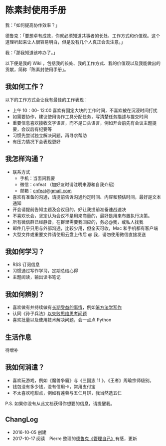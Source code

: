 # 陈素封使用手册

我：「如何提高协作效率？」

德鲁克：「要想卓有成效，你就必须知道共事者的长处、工作方式和价值观。这个道理听起来让人很容易明白，但是没有几个人真正会去注意。」

我：「那我知道该咋办了。」

以下便是我的 Wiki ，包括我的长处、我的工作方式、我的价值观以及我能做出的贡献，简称「陈素封使用手册」。

## 我如何工作？

以下的工作方式会让我有最佳的工作表现：

- 上午 10：00- 12:00 喜欢有固定大块的工作时间，不喜欢被在沉浸时间打扰
- 如需要协作，建议使用协作工具分配任务，写清楚任务描述与提交时间
- 重要信息喜欢接收文字语言，而不是口头语言，例如开会前先有会议主题提要，会议后有纪要等
- 习惯先尝试独立解决问题，再寻求帮助
- 有压力情况下会表现更好

## 我怎样沟通？

- 联系方式
	+ 手机：当面问我要
	+ 微信：cnfeat （加好友时请注明来源和自我介绍）
	+ 邮箱：cnfeat@gmail.com
- 喜欢有准备的沟通，请提前告诉沟通约定时间、内容和预估时间，最好是文本通知
- 开会请提前告知主题及会议目的，好让我提前准备速战速决
- 不喜欢长会，坚定认为会议不是用来商量的，最好是用来布置执行决策。
- 所有微信群已经静音，在群里需要我回应的，务必@我，或私人找我
- 邮件几乎只用与外部沟通，比较少用，但全天可收，Mac 和手机都有客户端
- 大型文件或重要文件请使用云盘上传后 @ 我，请勿使用微信直接发送

## 我如何学习？

- RSS 订阅信息
- 习惯通过写作学习，定期总结心得
- 主题阅读，输出读书笔记

## 我如何辨别？

* 喜欢做有并持续做有[长期受益的事情](http://www.cnfeat.com/blog/2017/03/07/Creation-Viewpoints/)，例如[笨方法学写作](http://www.cnfeat.com/blog/2017/11/11/Hb2NewWriter/)
* 认同《孙子兵法》[以失败思维思考问题](http://www.cnfeat.com/blog/2017/11/03/ArtofWar/)
* 喜欢批量以及使用技术解决问题，会一点点 Python

## 生活作息

待增补



## 我如何消遣？

- 喜欢玩游戏，例如《魔兽争霸》与《三国志 11 》，《王者》周瑜宗师级别。
- 钱包没有多少钱，没有信用卡，常用支付宝
- 不太喜欢吃甜点，例如有莲蓉与五仁月饼，我当然选五仁

P.S. 如果你没有从此文档获得你想要的信息，请提醒我。

## ChangLog

- 2016-10-05 创建
- 2017-10-17 阅读　Pierre
整理的[德鲁克《管理自己》](https://zhuanlan.zhihu.com/p/24413981)有感，更新


